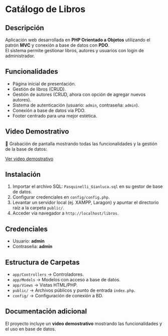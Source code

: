 # Catálogo de Libros 

## Descripción
Aplicación web desarrollada en **PHP Orientado a Objetos** utilizando el patrón **MVC** y conexión a base de datos con **PDO**.  
El sistema permite gestionar libros, autores y usuarios con login de administrador.

## Funcionalidades
- Página inicial de presentación.  
- Gestión de libros (CRUD).  
- Gestión de autores (CRUD, ahora con opción de agregar nuevos autores).  
- Sistema de autenticación (usuario: `admin`, contraseña: `admin`).  
- Conexión a base de datos vía PDO.  
- Footer centrado para una mejor estética.  

## Video Demostrativo
🎥 Grabación de pantalla mostrando todas las funcionalidades y la gestión de la base de datos:  

[Ver video demostrativo](Grabacióndepantalla2025-08-20140357.mp4)


## Instalación
1. Importar el archivo SQL: `Pasquinelli_Gianluca.sql` en su gestor de base de datos.  
2. Configurar credenciales en `config/config.php`.  
3. Levantar un servidor local (ej. XAMPP, Laragon) y apuntar el directorio raíz a la carpeta `public/`.  
4. Acceder vía navegador a `http://localhost/libros`.  

## Credenciales
- Usuario: **admin**  
- Contraseña: **admin**  

## Estructura de Carpetas
- `app/Controllers` → Controladores.  
- `app/Models` → Modelos con acceso a base de datos.  
- `app/Views` → Vistas HTML/PHP.  
- `public/` → Archivos públicos y punto de entrada `index.php`.  
- `config/` → Configuración de conexión a BD.  

## Documentación adicional
El proyecto incluye un **video demostrativo** mostrando las funcionalidades y el uso en base de datos.
